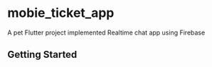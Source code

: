 # mobie_ticket_app

A pet Flutter project implemented Realtime chat app using Firebase

## Getting Started

